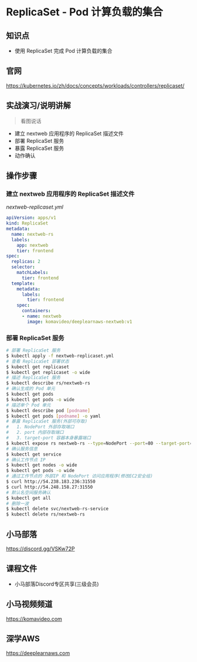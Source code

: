 ReplicaSet - Pod 计算负载的集合
=============================

## 知识点

* 使用 ReplicaSet 完成 Pod 计算负载的集合

## 官网

https://kubernetes.io/zh/docs/concepts/workloads/controllers/replicaset/

## 实战演习/说明讲解

>看图说话

+ 建立 nextweb 应用程序的 ReplicaSet 描述文件
+ 部署 ReplicaSet 服务
+ 暴露 ReplicaSet 服务
+ 动作确认

## 操作步骤

### 建立 nextweb 应用程序的 ReplicaSet 描述文件

*nextweb-replicaset.yml*

```yml
apiVersion: apps/v1
kind: ReplicaSet
metadata:
  name: nextweb-rs
  labels:
    app: nextweb
    tier: frontend
spec:
  replicas: 2
  selector:
    matchLabels:
      tier: frontend
  template:
    metadata:
      labels:
        tier: frontend
    spec:
      containers:
      - name: nextweb
        image: komavideo/deeplearnaws-nextweb:v1
```

### 部署 ReplicaSet 服务

```bash
# 部署 ReplicaSet 服务
$ kubectl apply -f nextweb-replicaset.yml
# 查看 ReplicaSet 部署状态
$ kubectl get replicaset
$ kubectl get replicaset -o wide
# 描述 ReplicaSet 服务
$ kubectl describe rs/nextweb-rs
# 确认生成的 Pod 单元
$ kubectl get pods
$ kubectl get pods -o wide
# 描述单个 Pod 单元
$ kubectl describe pod [podname]
$ kubectl get pods [podname] -o yaml
# 暴露 ReplicaSet 服务(外部可存取)
#   1. NodePort 外部存取端口
#   2. port 内部存取端口
#   3. target-port 容器本身暴露端口
$ kubectl expose rs nextweb-rs --type=NodePort --port=80 --target-port=3000 --name=nextweb-rs-service
# 确认服务信息
$ kubectl get service
# 确认工作节点 IP
$ kubectl get nodes -o wide
$ kubectl get pods -o wide
# 通过工作节点的 外部IP 和 NodePort 访问应用程序(修改EC2安全组)
$ curl http://54.238.183.236:31550
$ curl http://54.248.158.27:31550
# 默认名空间服务确认
$ kubectl get all
# 删除一波
$ kubectl delete svc/nextweb-rs-service
$ kubectl delete rs/nextweb-rs
```

## 小马部落

https://discord.gg/VSKw72P

## 课程文件

+ 小马部落Discord专区共享(三级会员)

## 小马视频频道

https://komavideo.com

## 深学AWS

https://deeplearnaws.com
